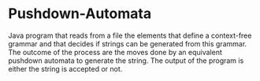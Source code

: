# Pushdown-Automata
Java program that reads from a file the elements that define a context-free grammar and that decides if strings can be generated from this grammar. The outcome of the process are the moves done by an equivalent pushdown automata to generate the string.
The output of the program is either the string is accepted or not.
